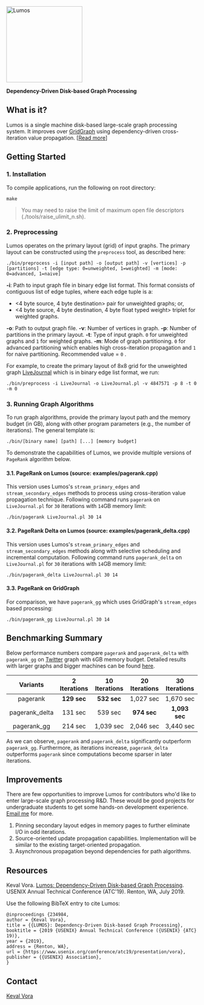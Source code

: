 <img src="https://user-images.githubusercontent.com/8582843/60700384-97cf0080-9eac-11e9-8e60-c40d9da04e79.png" alt="Lumos" width="200">

**Dependency-Driven Disk-based Graph Processing**

## What is it?
Lumos is a single machine disk-based large-scale graph processing system. It improves over [GridGraph](https://github.com/kevalvora/lumos-internal#benchmarking-summary) using dependency-driven cross-iteration value propagation. [[Read more](https://www.usenix.org/system/files/atc19-vora.pdf)]

## Getting Started
### 1. Installation
To compile applications, run the following on root directory:
```
make
```
> You may need to raise the limit of maximum open file descriptors (./tools/raise\_ulimit\_n.sh).
### 2. Preprocessing

Lumos operates on the primary layout (grid) of input graphs. The primary layout can be constructed using the ``preprocess`` tool, as described here:
```
./bin/preprocess -i [input path] -o [output path] -v [vertices] -p [partitions] -t [edge type: 0=unweighted, 1=weighted] -m [mode: 0=advanced, 1=naive]
```
**-i**: Path to input graph file in binary edge list format. This format consists of contiguous list of edge tuples, where each edge tuple is a:
- <4 byte source, 4 byte destination> pair for unweighted graphs; or,
- <4 byte source, 4 byte destination, 4 byte float typed weight> triplet for weighted graphs.

**-o**: Path to output graph file.
**-v**: Number of vertices in graph.
**-p**: Number of partitions in the primary layout.
**-t**: Type of input graph. ``0`` for unweighted graphs and ``1`` for weighted graphs.
**-m**: Mode of graph partitioning. ``0`` for advanced partitioning which enables high cross-iteration propagation and ``1`` for naive partitioning. Recommended value = ``0`` .

For example, to create the primary layout of 8x8 grid for the unweighted graph [LiveJournal](http://snap.stanford.edu/data/soc-LiveJournal1.html) which is in binary edge list format, we run:
```
./bin/preprocess -i LiveJournal -o LiveJournal.pl -v 4847571 -p 8 -t 0 -m 0
```
### 3. Running Graph Algorithms
To run graph algorithms, provide the primary layout path and the memory budget (in GB), along with other program parameters (e.g., the number of iterations). The general template is:
```
./bin/[binary name] [path] [...] [memory budget]
```
To demonstrate the capabilities of Lumos, we provide multiple versions of ``PageRank`` algorithm below.

#### 3.1. PageRank on Lumos (source: examples/pagerank.cpp)
This version uses Lumos's ``stream_primary_edges`` and ``stream_secondary_edges`` methods to process using cross-iteration value propagation technique. Following command runs ``pagerank`` on ``LiveJournal.pl`` for ``30`` iterations with ``14``GB memory limit:
```
./bin/pagerank LiveJournal.pl 30 14
```

#### 3.2. PageRank Delta on Lumos (source: examples/pagerank_delta.cpp)
This version uses Lumos's ``stream_primary_edges`` and ``stream_secondary_edges`` methods along with selective scheduling and incremental computation.  Following command runs ``pagerank_delta`` on ``LiveJournal.pl`` for ``30`` iterations with ``14``GB memory limit:
```
./bin/pagerank_delta LiveJournal.pl 30 14
```

#### 3.3. PageRank on GridGraph
For comparison, we have ``pagerank_gg`` which uses GridGraph's ``stream_edges`` based processing:
```
./bin/pagerank_gg LiveJournal.pl 30 14
```

## Benchmarking Summary
Below performance numbers compare ``pagerank`` and ``pagerank_delta`` with ``pagerank_gg`` on [Twitter](http://konect.uni-koblenz.de/networks/twitter) graph with ``6``GB memory budget. Detailed results with larger graphs and bigger machines can be found [here](https://www.usenix.org/system/files/atc19-vora.pdf).

|      Variants     |    2 Iterations   |   10 Iterations   |   20 Iterations   |   30 Iterations   |
|:-----------------:|:-----------------:|:-----------------:|:-----------------:|:-----------------:|
|      pagerank     |     **129 sec**   |     **532 sec**   |      1,027 sec    |      1,670 sec    |
|   pagerank_delta  |       131 sec     |       539 sec     |     **974 sec**   |    **1,093 sec**  |
|    pagerank_gg    |       214 sec     |      1,039 sec    |      2,046 sec    |      3,440 sec    |

As we can observe, ``pagerank`` and ``pagerank_delta`` significantly outperform ``pagerank_gg``. Furthermore, as iterations increase, ``pagerank_delta`` outperforms ``pagerank`` since computations become sparser in later iterations. 

## Improvements
There are few opportunities to improve Lumos for contributors who'd like to enter large-scale graph processing R&D. These would be good projects for undergraduate students to get some hands-on development experience. [Email me](http://www.cs.sfu.ca/~keval/) for more.
1. Pinning secondary layout edges in memory pages to further eliminate I/O in odd iterations. 
2. Source-oriented update propagation capabilities. Implementation will be similar to the existing target-oriented propagation. 
3. Asynchronous propagation beyond dependencies for path algorithms.

## Resources
Keval Vora. [Lumos: Dependency-Driven Disk-based Graph Processing](https://www.cs.sfu.ca/~keval/contents/papers/lumos-atc19.pdf). USENIX Annual Technical Conference (ATC'19). Renton, WA, July 2019.

Use the following BibTeX entry to cite Lumos:
```
@inproceedings {234984,
author = {Keval Vora},
title = {{LUMOS}: Dependency-Driven Disk-based Graph Processing},
booktitle = {2019 {USENIX} Annual Technical Conference ({USENIX} {ATC} 19)},
year = {2019},
address = {Renton, WA},
url = {https://www.usenix.org/conference/atc19/presentation/vora},
publisher = {{USENIX} Association},
}
```

## Contact
[Keval Vora](http://www.cs.sfu.ca/~keval/)
